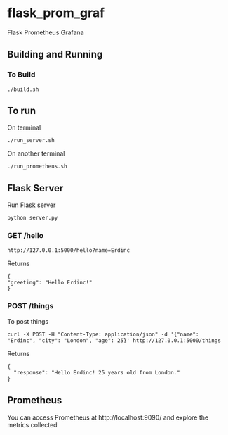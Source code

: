 # flask_prom_graf
Flask Prometheus Grafana

## Building and Running
### To Build
```
./build.sh
```
## To run
On terminal
```
./run_server.sh
```

On another terminal
```
./run_prometheus.sh
```

## Flask Server
Run Flask server
```
python server.py
```

### GET /hello
```
http://127.0.0.1:5000/hello?name=Erdinc
```
Returns
```
{
"greeting": "Hello Erdinc!"
}
```

### POST /things
To post things
```
curl -X POST -H "Content-Type: application/json" -d '{"name": "Erdinc", "city": "London", "age": 25}' http://127.0.0.1:5000/things
```
Returns
```
{
  "response": "Hello Erdinc! 25 years old from London."
}
```

## Prometheus
You can access Prometheus at http://localhost:9090/ and explore the metrics collected
